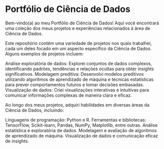 # Portfólio de Ciência de Dados
Bem-vindo(a) ao meu Portfólio de Ciência de Dados! Aqui você encontrará uma coleção dos meus projetos e experiências relacionados à área de Ciência de Dados.

Este repositório contém uma variedade de projetos nos quais trabalhei, cada um deles focado em um aspecto específico da Ciência de Dados. Alguns exemplos de projetos incluem:

Análise exploratória de dados: Explorei conjuntos de dados complexos, identificando padrões, tendências e relações ocultas para obter insights significativos.
Modelagem preditiva: Desenvolvi modelos preditivos utilizando algoritmos de aprendizado de máquina e técnicas estatísticas para prever comportamentos futuros e tomar decisões embasadas.
Visualização de dados: Criei visualizações interativas e intuitivas para comunicar informações complexas de maneira clara e eficaz.

Ao longo dos meus projetos, adquiri habilidades em diversas áreas da Ciência de Dados, incluindo:

Linguagens de programação: Python e R.
Ferramentas e bibliotecas: TensorFlow, Scikit-learn, Pandas, NumPy, Matplotlib, entre outras.
Análise estatística e exploratória de dados.
Modelagem e avaliação de algoritmos de aprendizado de máquina.
Visualização de dados e comunicação eficaz de insights.
